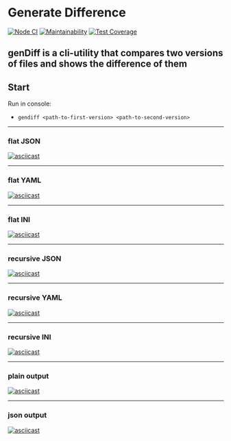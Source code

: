 # Generate Difference

[![Node CI](https://github.com/alexeybystrov/frontend-project-lvl2/workflows/Node%20CI/badge.svg)](https://github.com/alexeybystrov/frontend-project-lvl2/actions)
[![Maintainability](https://api.codeclimate.com/v1/badges/beaa2ea647904e4b7588/maintainability)](https://codeclimate.com/github/alexeybystrov/frontend-project-lvl2/maintainability)
[![Test Coverage](https://api.codeclimate.com/v1/badges/beaa2ea647904e4b7588/test_coverage)](https://codeclimate.com/github/alexeybystrov/frontend-project-lvl2/test_coverage)

## genDiff is a cli-utility that compares two versions of files and shows the difference of them

<!-- ## Setup

1. Download and install [Node.js](https://nodejs.org/) v13
2. Download [Brain games](https://github.com/alexeybystrov/frontend-project-lvl1/archive/master.zip) and unzip the archive to the destination folder
3. Open console and go to the folder with unarchived game ```cd <path_to_game>```
4. Run in console ```make install``` -->

## Start

Run in console:

* ```gendiff <path-to-first-version> <path-to-second-version>```

---

### flat JSON

[![asciicast](https://asciinema.org/a/321761.svg)](https://asciinema.org/a/321761)

---

### flat YAML

[![asciicast](https://asciinema.org/a/323330.svg)](https://asciinema.org/a/323330)

---

### flat INI

[![asciicast](https://asciinema.org/a/323370.svg)](https://asciinema.org/a/323370)

---

### recursive JSON

[![asciicast](https://asciinema.org/a/324203.svg)](https://asciinema.org/a/324203)

---

### recursive YAML

[![asciicast](https://asciinema.org/a/324204.svg)](https://asciinema.org/a/324204)

---

### recursive INI

[![asciicast](https://asciinema.org/a/324202.svg)](https://asciinema.org/a/324202)

---

### plain output

[![asciicast](https://asciinema.org/a/324835.svg)](https://asciinema.org/a/324835)

---

### json output

[![asciicast](https://asciinema.org/a/325789.svg)](https://asciinema.org/a/325789)
